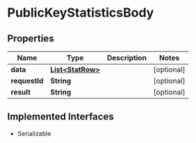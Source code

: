 

# PublicKeyStatisticsBody

## Properties

Name | Type | Description | Notes
------------ | ------------- | ------------- | -------------
**data** | [**List&lt;StatRow&gt;**](StatRow.md) |  |  [optional]
**requestId** | **String** |  |  [optional]
**result** | **String** |  |  [optional]


## Implemented Interfaces

* Serializable


